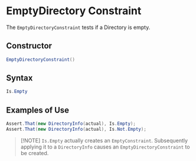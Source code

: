 # EmptyDirectory Constraint

The `EmptyDirectoryConstraint` tests if a Directory is empty.

## Constructor

```csharp
EmptyDirectoryConstraint()
```

## Syntax

```csharp
Is.Empty
```

## Examples of Use

```csharp
Assert.That(new DirectoryInfo(actual), Is.Empty);
Assert.That(new DirectoryInfo(actual), Is.Not.Empty);
```

> [!NOTE] `Is.Empty` actually creates an `EmptyConstraint`. Subsequently applying it to a `DirectoryInfo` causes an
> `EmptyDirectoryConstraint` to be created.
